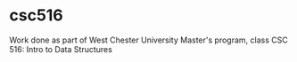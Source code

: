 # csc516
Work done as part of West Chester University Master's program, class CSC 516: Intro to Data Structures
